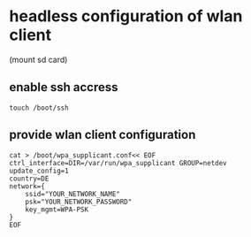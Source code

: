 # headless configuration of wlan client
(mount sd card)

## enable ssh accress
```
touch /boot/ssh
```

## provide wlan client configuration
```
cat > /boot/wpa_supplicant.conf<< EOF
ctrl_interface=DIR=/var/run/wpa_supplicant GROUP=netdev
update_config=1
country=DE
network={
    ssid="YOUR_NETWORK_NAME"
    psk="YOUR_NETWORK_PASSWORD"
    key_mgmt=WPA-PSK
}
EOF
```
